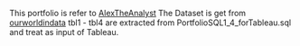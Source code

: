 This portfolio is refer to [AlexTheAnalyst](https://github.com/AlexTheAnalyst/PortfolioProjects/blob/main/COVID%20Portfolio%20Project%20-%20Data%20Exploration.sql)
The Dataset is get from [ourworldindata](https://ourworldindata.org/covid-deaths)
tbl1 - tbl4 are extracted from PortfolioSQL1_4_forTableau.sql and treat as input of Tableau.




